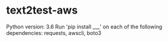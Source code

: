 # text2test-aws
Python version: 3.6
Run 'pip install ___' on each of the following dependencies: requests, awscli, boto3